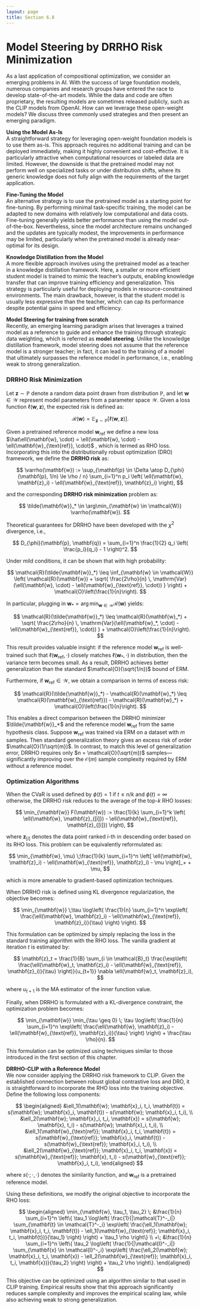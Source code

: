 ```yaml
---
layout: page
title: Section 6.8
---
```



# Model Steering by DRRHO Risk Minimization

As a last application of compositional optimization, we consider an emerging problems in AI. With the success of large foundation models, numerous companies and research groups have entered the race to develop state-of-the-art models. While the data and code are often proprietary, the resulting models are sometimes released publicly, such as the CLIP models from OpenAI. How can we leverage these open-weight models? We discuss three commonly used strategies and then present an emerging paradigm. 

**Using the Model As-Is**  
A straightforward strategy for leveraging open-weight foundation models is to use them as-is. This approach requires no additional training and can be deployed immediately, making it highly convenient and cost-effective. It is particularly attractive when computational resources or labeled data are limited. However, the downside is that the pretrained model may not perform well on specialized tasks or under distribution shifts, where its generic knowledge does not fully align with the requirements of the target application.

**Fine-Tuning the Model**  
An alternative strategy is to use the pretrained model as a starting point for fine-tuning. By performing minimal task-specific training, the model can be adapted to new domains with relatively low computational and data costs. Fine-tuning generally yields better performance than using the model out-of-the-box. Nevertheless, since the model architecture remains unchanged and the updates are typically modest, the improvements in performance may be limited, particularly when the pretrained model is already near-optimal for its design.

**Knowledge Distillation from the Model**  
A more flexible approach involves using the pretrained model as a teacher in a knowledge distillation framework. Here, a smaller or more efficient student model is trained to mimic the teacher’s outputs, enabling knowledge transfer that can improve training efficiency and generalization. This strategy is particularly useful for deploying models in resource-constrained environments. The main drawback, however, is that the student model is usually less expressive than the teacher, which can cap its performance despite potential gains in speed and efficiency.

**Model Steering for training from scratch**  
Recently, an emerging learning paradigm arises that leverages a trained model as a reference to guide and enhance the training through strategic data weighting, which is referred as **model steering**. Unlike the knowledge distillation framework, model steering does not assume that the reference model is a stronger teacher; in fact, it can lead to the training of a model that ultimately surpasses the reference model in performance, i.e., enabling weak to strong generalization. 

### DRRHO Risk Minimization

Let $\mathbf{z} \sim \mathbb{P}$ denote a random data point drawn from distribution $\mathbb{P}$, and let $\mathbf{w} \in \mathcal{W}$ represent model parameters from a parameter space $\mathcal{W}$. Given a loss function $\ell(\mathbf{w}, \mathbf{z})$, the expected risk is defined as:

$$
\mathcal{R}(\mathbf{w}) = \mathbb{E}_{\mathbf{z} \sim \mathbb{P}}[\ell(\mathbf{w}, \mathbf{z})].
$$

Given a pretrained reference model $\mathbf{w}_{\mathrm{ref}}$   we define a new loss $\hat\ell(\mathbf{w}, \cdot) = \ell(\mathbf{w}, \cdot) - \ell(\mathbf{w}_{\text{ref}}, \cdot)$ , which is termed as RHO loss. Incorporating this into the distributionally robust optimization (DRO) framework, we define the **DRRHO risk** as:

$$
\varrho(\mathbf{w}) := \sup_{\mathbf{p} \in \Delta \atop D_{\phi}(\mathbf{p}, 1/n) \le \rho / n} \sum_{i=1}^n p_i \left( \ell(\mathbf{w}, \mathbf{z}_i) - \ell(\mathbf{w}_{\text{ref}}, \mathbf{z}_i) \right),
$$

and the corresponding **DRRHO risk minimization** problem as:

$$
\tilde{\mathbf{w}}_* \in \arg\min_{\mathbf{w} \in \mathcal{W}} \varrho(\mathbf{w}).
$$

Theoretical guarantees for DRRHO have been developed with the $\chi^2$ divergence, i.e.,

$$
D_{\phi}(\mathbf{p}, \mathbf{q}) = \sum_{i=1}^n \frac{1}{2} q_i \left( \frac{p_i}{q_i} - 1 \right)^2.
$$

Under mild conditions, it can be shown that with high probability:

$$
\mathcal{R}(\tilde{\mathbf{w}}_*) \leq \inf_{\mathbf{w} \in \mathcal{W}} \left( \mathcal{R}(\mathbf{w}) + \sqrt{ \frac{2\rho}{n} \, \mathrm{Var}(\ell(\mathbf{w}, \cdot) - \ell(\mathbf{w}_{\text{ref}}, \cdot)) } \right) + \mathcal{O}\left(\frac{1}{n}\right).
$$

In particular, plugging in $\mathbf{w}_* = \arg\min_{\mathbf{w} \in \mathcal{W}} \mathcal{R}(\mathbf{w})$ yields:

$$
\mathcal{R}(\tilde{\mathbf{w}}_*) \leq \mathcal{R}(\mathbf{w}_*) + \sqrt{ \frac{2\rho}{n} \, \mathrm{Var}(\ell(\mathbf{w}_*, \cdot) - \ell(\mathbf{w}_{\text{ref}}, \cdot)) } + \mathcal{O}\left(\frac{1}{n}\right).
$$

This result provides valuable insight: if the reference model $\mathbf{w}_{\text{ref}}$ is well-trained such that $\ell(\mathbf{w}_{\text{ref}}, \cdot)$ closely matches $\ell(\mathbf{w}_*, \cdot)$ in distribution, then the variance term becomes small. As a result, DRRHO achieves better generalization than the standard $\mathcal{O}(\sqrt{1/n})$ bound of ERM.

Furthermore, if $\mathbf{w}_{\text{ref}} \in \mathcal{W}$, we obtain a comparison in terms of excess risk:

$$
\mathcal{R}(\tilde{\mathbf{w}}_*) - \mathcal{R}(\mathbf{w}_*) \leq \mathcal{R}(\mathbf{w}_{\text{ref}}) - \mathcal{R}(\mathbf{w}_*) + \mathcal{O}\left(\frac{1}{n}\right).
$$

This enables a direct comparison between the DRRHO minimizer $\tilde{\mathbf{w}}_*$ and the reference model $\mathbf{w}_{\text{ref}}$ from the same hypothesis class. Suppose $\mathbf{w}_{\text{ref}}$ was trained via ERM on a dataset with $m$ samples. Then standard generalization theory gives an excess risk of order $\mathcal{O}(1/\sqrt{m})$. In contrast, to match this level of generalization error, DRRHO requires only $n = \mathcal{O}(\sqrt{m})$ samples—significantly improving over the $\mathcal{O}(m)$ sample complexity required by ERM without a reference model.

### Optimization Algorithms

When the CVaR is used defined by $\phi(t) = 1$ if $t \leq n/k$ and $\phi(t) = \infty$ otherwise, the DRRHO risk reduces to the average of the top-$k$ RHO losses:

$$
\min_{\mathbf{w}} F(\mathbf{w}) := \frac{1}{k} \sum_{i=1}^k \left( \ell(\mathbf{w}, \mathbf{z}_{[i]}) - \ell(\mathbf{w}_{\text{ref}}, \mathbf{z}_{[i]}) \right),
$$

where $\mathbf{z}_{[i]}$ denotes the data point ranked $i$-th in descending order based on its RHO loss. This problem can be equivalently reformulated as:

$$
\min_{\mathbf{w}, \mu} \;\frac{1}{k} \sum_{i=1}^n \left[ \ell(\mathbf{w}, \mathbf{z}_i) - \ell(\mathbf{w}_{\text{ref}}, \mathbf{z}_i) - \mu \right]_+ + \mu,
$$

which is more amenable to gradient-based optimization techniques.

When DRRHO risk is defined using KL divergence regularization, the objective becomes:

$$
\min_{\mathbf{w}} \;\tau \log\left( \frac{1}{n} \sum_{i=1}^n \exp\left( \frac{\ell(\mathbf{w}, \mathbf{z}_i) - \ell(\mathbf{w}_{\text{ref}}, \mathbf{z}_i)}{\tau} \right) \right).
$$

This formulation can be optimized by simply replacing the loss in the standard training algorithm with the RHO loss. The vanilla gradient at iteration $t$ is estimated by:

$$
\mathbf{z}_t = \frac{1}{B} \sum_{i \in \mathcal{B}_t} \frac{\exp\left( \frac{\ell(\mathbf{w}_t, \mathbf{z}_i) - \ell(\mathbf{w}_{\text{ref}}, \mathbf{z}_i)}{\tau} \right)}{u_{t+1}} \nabla \ell(\mathbf{w}_t, \mathbf{z}_i),
$$

where $u_{t+1}$ is the MA estimator of the inner function value.

Finally, when DRRHO is formulated with a KL-divergence constraint, the optimization problem becomes:

$$
\min_{\mathbf{w}} \min_{\tau \geq 0} \; \tau \log\left( \frac{1}{n} \sum_{i=1}^n \exp\left( \frac{\ell(\mathbf{w}, \mathbf{z}_i) - \ell(\mathbf{w}_{\text{ref}}, \mathbf{z}_i)}{\tau} \right) \right) + \frac{\tau \rho}{n}.
$$

This formulation can be optimized using techniques similar to those introduced in the first section of this chapter.

**DRRHO-CLIP with a Reference Model**  
We now consider applying the DRRHO risk framework to CLIP. Given the established connection between robust global contrastive loss and DRO, it is straightforward to incorporate the RHO loss into the training objective. Define the following loss components:

$$
\begin{aligned}
&\ell_1(\mathbf{w}; \mathbf{x}_i, t_i, \mathbf{t}) = s(\mathbf{w}; \mathbf{x}_i, \mathbf{t}) - s(\mathbf{w}; \mathbf{x}_i, t_i), \\
&\ell_2(\mathbf{w}; \mathbf{x}_i, t_i, \mathbf{x}) = s(\mathbf{w}; \mathbf{x}, t_i) - s(\mathbf{w}; \mathbf{x}_i, t_i), \\
&\ell_1(\mathbf{w}_{\text{ref}}; \mathbf{x}_i, t_i, \mathbf{t}) = s(\mathbf{w}_{\text{ref}}; \mathbf{x}_i, \mathbf{t}) - s(\mathbf{w}_{\text{ref}}; \mathbf{x}_i, t_i), \\
&\ell_2(\mathbf{w}_{\text{ref}}; \mathbf{x}_i, t_i, \mathbf{x}) = s(\mathbf{w}_{\text{ref}}; \mathbf{x}, t_i) - s(\mathbf{w}_{\text{ref}}; \mathbf{x}_i, t_i),
\end{aligned}
$$

where $s(\cdot; \cdot, \cdot)$ denotes the similarity function, and $\mathbf{w}_{\text{ref}}$ is a pretrained reference model.

Using these definitions, we modify the original objective to incorporate the RHO loss:

$$
\begin{aligned}
\min_{\mathbf{w}, \tau_1, \tau_2} \; &\frac{1}{n} \sum_{i=1}^n \left\{ \tau_1 \log\left( \frac{1}{|\mathcal{T}^-_i|} \sum_{\mathbf{t} \in \mathcal{T}^-_i} \exp\left( \frac{\ell_1(\mathbf{w}; \mathbf{x}_i, t_i, \mathbf{t}) - \ell_1(\mathbf{w}_{\text{ref}}; \mathbf{x}_i, t_i, \mathbf{t})}{\tau_1} \right) \right) + \tau_1 \rho \right\} \\
+\; &\frac{1}{n} \sum_{i=1}^n \left\{ \tau_2 \log\left( \frac{1}{|\mathcal{I}^-_i|} \sum_{\mathbf{x} \in \mathcal{I}^-_i} \exp\left( \frac{\ell_2(\mathbf{w}; \mathbf{x}_i, t_i, \mathbf{x}) - \ell_2(\mathbf{w}_{\text{ref}}; \mathbf{x}_i, t_i, \mathbf{x})}{\tau_2} \right) \right) + \tau_2 \rho \right\}.
\end{aligned}
$$

This objective can be optimized using an algorithm similar to that used in CLIP training. Empirical results show that this approach significantly reduces sample complexity and improves the empirical scaling law, while also achieving weak to strong generalization.
